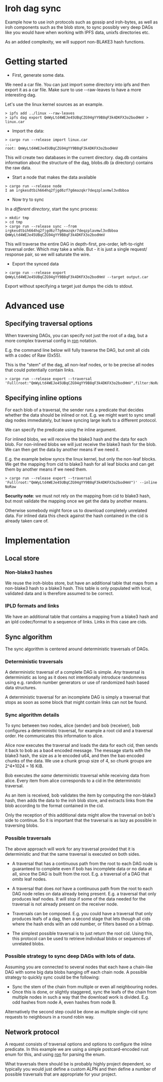 # Iroh dag sync

Example how to use iroh protocols such as gossip and iroh-bytes, as well as
iroh components such as the blob store, to sync possibly very deep DAGs like you
would have when working with IPFS data, unixfs directories etc.

As an added complexity, we will support non-BLAKE3 hash functions.

# Getting started

- First, generate some data.

We need a car file. You can just import some directory into ipfs and then export
it as a car file. Make sure to use --raw-leaves to have a more interesting dag.

Let's use the linux kernel sources as an example.

```
> ipfs add ../linux --raw-leaves
> ipfs dag export QmWyLtd4WEJe45UBqCZG94gYY9B8qF3k4DKFX3o2bodHmV > linux.car
```

- Import the data:

```
> cargo run --release import linux.car
...
root: QmWyLtd4WEJe45UBqCZG94gYY9B8qF3k4DKFX3o2bodHmV
```

This will create two databases in the current directory. dag.db contains
information about the structure of the dag, blobs.db (a directory) contains
the raw data.

- Start a node that makes the data available

```
> cargo run --release node
I am irgkesdtbih664hq2fjgd6zf7g6mazqkr7deqzplavmwl3vdbboa
```

- Now try to sync

In a *different directory*, start the sync process:

```
> mkdir tmp
> cd tmp
> cargo run --release sync --from irgkesdtbih664hq2fjgd6zf7g6mazqkr7deqzplavmwl3vdbboa QmWyLtd4WEJe45UBqCZG94gYY9B8qF3k4DKFX3o2bodHmV
```

This will traverse the entire DAG in depth-first, pre-order, left-to-right
traversal order. Which may take a while. But - it is just a single request/
response pair, so we will saturate the wire.

- Export the synced data

```
> cargo run --release export QmWyLtd4WEJe45UBqCZG94gYY9B8qF3k4DKFX3o2bodHmV --target output.car
```

Export without specifying a target just dumps the cids to stdout.

# Advanced use

## Specifying traversal options

When traversing DAGs, you can specify not just the root of a dag, but a more
complex traversal config in [ron] notation.

E.g. the command line below will fully traverse the DAG, but omit all cids with
a codec of Raw (0x55).

This is the "stem" of the dag, all non-leaf nodes, or to be precise all nodes
that could potentially contain links.

```
> cargo run --release export --traversal 'Full(root:"QmWyLtd4WEJe45UBqCZG94gYY9B8qF3k4DKFX3o2bodHmV",filter:NoRaw)'
```

## Specifying inline options

For each blob of a traversal, the sender runs a predicate that decides whether
the data should be inlined or not. E.g. we might want to sync small dag nodes
immediately, but leave syncing large leafs to a different protocol.

We can specify the predicate using the inline argument.

For inlined blobs, we will receive the blake3 hash and the data for each blob.
For non-inlined blobs we will just receive the blake3 hash for the blob. We can
then get the data by another means if we need it.

E.g. the example below syncs the linux kernel, but only the non-leaf blocks.
We get the mapping from cid to blake3 hash for all leaf blocks and can get them
by another means if we need them.

```
> cargo run --release export --traversal 'Full(root:"QmWyLtd4WEJe45UBqCZG94gYY9B8qF3k4DKFX3o2bodHmV")' --inline NoRaw
```

**Security note**: we must not rely on the mapping from cid to blake3
hash, but most validate the mapping once we get the data by another means.

Otherwise somebody might force us to download completely unrelated data. For
inlined data this check against the hash contained in the cid is already taken
care of.

# Implementation

## Local store

### Non-blake3 hashes

We reuse the iroh-blobs store, but have an additional table that maps
from a non-blake3 hash to a blake3 hash. This table is only populated
with local, validated data and is therefore assumed to be correct.

### IPLD formats and links

We have an additional table that contains a mapping from a blake3 hash
and an ipld codec/format to a sequence of links. Links in this case are cids.

## Sync algorithm

The sync algorithm is centered around deterministic traversals of DAGs.

### Deterministic traversals

A deterministic traversal of a complete DAG is simple. *Any* traversal is
deterministic as long as it does not intentionally introduce randomness using
e.g. random number generators or use of randomized hash based data structures.

A deterministic traversal for an incomplete DAG is simply a traversal that
stops as soon as some block that might contain links can not be found.

### Sync algorithm details

To sync between two nodes, alice (sender) and bob (receiver), bob configures a
deterministic traversal, for example a root cid and a traversal order. He
communicates this information to alice.

Alice now executes the traversal and loads the data for each cid, then
sends it back to bob as a bao4 encoded message. The message starts with the
blake3 hash, the size as a le encoded u64, and then the bao encoded chunks of
the data. We use a chunk group size of 4, so chunk groups are 2^4*1024 = 16 KiB.

Bob executes *the same* deterministic traversal while receiving data from alice.
Every item from alice corresponds to a cid in the deterministic traversal.

As an item is received, bob validates the item by computing the non-blake3 hash,
then adds the data to the iroh blob store, and extracts links from the blob
according to the format contained in the cid.

Only the reception of this additional data might allow the traversal on bob's
side to continue. So it is important that the traversal is as lazy as possible
in traversing blobs.

### Possible traversals

The above approach will work for any traversal provided that it is
deterministic and that the same traversal is executed on both sides.

- A traversal that has a continuous path from the root to each DAG node is
guaranteed to complete even if bob has incomplete data or no data at all, since
the DAG is built from the root. E.g. a traversal of a DAG that *omits* leaf
nodes.

- A traversal that does _not_ have a continuous path from the root to each DAG
node relies on data already being present. E.g. a traversal that only produces
leaf nodes. It will stop if some of the data needed for the traversal is not
already present on the receiver node.

- Traversals can be composed. E.g. you could have a traversal that only produces
leafs of a dag, then a second stage that lets though all cids where the hash
ends with an odd number, or filters based on a bitmap.

- The simplest possible traversal is to just return the root cid. Using this,
this protocol can be used to retrieve individual blobs or sequences of unrelated
blobs.

### Possible strategy to sync deep DAGs with lots of data.

Assuming you are connected to several nodes that each have a chain-like DAG
with some big data blobs hanging off each chain node. A possible strategy
to quickly sync could be the following:

- Sync the stem of the chain from multiple or even all neighbouring nodes.
- Once this is done, or slightly staggered, sync the leafs of the chain
    from multiple nodes in such a way that the download work is divided.
    E.g. odd hashes from node A, even hashes from node B.

Alternatively the second step could be done as multiple single-cid sync requests
to neighbours in a round robin way.

## Network protocol

A request consists of traversal options and options to configure the inline
predicate. In this example we are using a simple postcard-encoded rust enum
for this, and using [ron] for parsing the enum.

What traversals there should be is probably highly project dependent, so
typically you would just define a custom ALPN and then define a number of
possible traversals that are appropriate for your project.

[ron]: https://docs.rs/ron/0.8.1/ron/#rusty-object-notation
